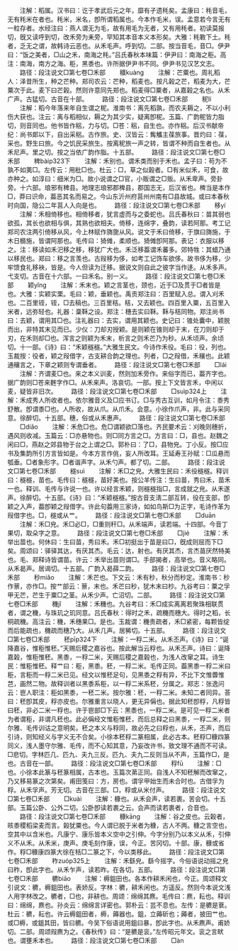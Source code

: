 <!-- { "loadSidebar": true } -->
　　注解：稻属。汉书曰：讫于孝武后元之年，靡有孑遗秏矣。孟康曰：秏音毛，无有秏米在者也。秏米，米名，卽所谓稻属也。今本作毛米，误。孟意若今言无有一粒存者。水经注曰：燕人谓无为毛，故有用毛为无者，又有用秏者。初读莫报切，旣又读呼到切，改禾旁为耒旁，罕知其本音本义本形矣。大雅：秏斁下土。秏者，乏无之谓，故韩诗云恶也。从禾毛声。呼到切。二部。按当音毛，音□。伊尹曰：“饭之美者，□山之禾，南海之秏。”吕氏春秋本味篇：伊尹曰：南海之秬。高注：南海，南方之海。秬，黑黍也。许所据伊尹书不同。伊尹书见汉艺文志。
　　路径：段注说文□第七卷□禾部
　　穬kuànɡ
　　注解：芒粟也。周礼稻人：泽昔所生，种之芒种。郑司农云：芒种，稻麦也。按凡榖之芒，稻麦为大，芒粟次于此。麦下曰芒榖。然则许意同先郑也。稻麦得□粟者，从嘉榖之名也。从禾广声。古猛切。古音在十部。
　　路径：段注说文□第七卷□禾部
　　秜lí
　　注解：稻今年落来年自生谓之秜。淮南书：离先稻孰，而农夫耨之，不以小利伤大获也。注云：离与稻相似，耨之为其少实，疑离卽秜。玉篇、广韵秜皆力脂切，则音同也。他书皆作稆，力与切。□苍：稆，自生也。亦作稆。后汉书献帝纪：尚书郞以下，自出采稆。古作旅。史、汉皆云：觜觿主葆旅事。晋灼曰：葆，采也。野生曰旅。今之饥民采旅生。按离秜旅一声之转，皆谓不种而自生者也。从禾尼声。里之切。按之当依广韵作脂。十五部。
　　路径：段注说文□第七卷□禾部
　　稗bàip323下
　　注解：禾别也。谓禾类而别于禾也。孟子曰：苟为不孰不如荑□。左传云：用秕□也。杜云：□，草之似榖者。□有米似禾，可食，故亦种之。如淳曰：细米为□。故小说谓之□官，小贩谓之□贩。从禾卑声。旁卦旁。十六部。琅邪有稗县。地理志琅邪郡椑县，郡国志无，后汉省也。椑当是本作□，莽曰识命，葢恶其名而易之。今山东沂州府莒州州南有□县故城。或曰本春秋时向国，隐公二年莒人入向是也。
　　路径：段注说文□第七卷□禾部
　　移yí
　　注解：禾相倚移也。相倚移者，犹言虚而与之委蛇也。吕氏春秋曰：苗其弱也欲孤，其长也欲相与俱，其熟也欲相夫。倚移，连绵字，叠韵，读若阿那。考工记郑司农注两引倚移从风，今上林赋作旖旎从风。说文于禾曰倚移，于旗曰旖施，于木日檹施，皆谓阿那也。毛传曰：猗傩，柔顺也。猗傩卽阿那。表记：衣服以移之。注：移读如禾汜移之移，移犹广大也。禾泛移葢谓禾蕃多。郊特牲：其蜡乃通以移民也。郑曰：移之言羡也。古叚移为侈，如考工记饰车欲侈。故书侈为移，少牢馈食礼移袂，皆是。今人但读为迁移。据说文则自此之彼字当作迻。从禾多声。弋支切。古音在十六部。一曰禾名。别一义。
　　路径：段注说文□第七卷□禾部
　　颖yǐnɡ
　　注解：禾末也。颖之言茎也，颈也，近于□及贯于□者皆是也。大雅：实颖实栗。毛曰：颖，垂颖也。禹贡郑注曰：百里赋入总。谓入刈禾也。二百里铚，铚，□去稿也。三百里秸。秸，又去颖也。四百里入粟，五百里入米者，远弥轻也。礼器：稾鞂之设。郑注：穗去实曰鞂。鞂与秸同物。郑注尚书曰：去颖，谓用其□也。注礼器曰：去实，谓用其颖也。史记曰：锥处囊中，颖脱而出，非特其末见而已。少仪：刀却刃授颖。是则颖在锥则却于末，在刀则却于刃，在禾则却□也。浑言之则颖为禾末，析言之则禾芒乃为秒。从禾顷声。余顷切。十一部。《诗》曰：“禾颖穟穟。”大雅生民文。今诗作禾役。毛曰：役，列也。玉裁按：役者，颖之叚借字，古支耕合韵之理也。列者，□之叚借，禾穰也。此颖通穰言之，下章之颖则专谓垂者。
　　路径：段注说文□第七卷□禾部
　　□lái
　　注解：齐谓麦□也。来之本义训麦，然则加禾旁作。来俗字而已，葢齐字也。据广韵则□苍来麰字作□。从禾来声。洛哀切。一部。按上下文皆言禾，中闲以麦，疑皆非旧次。
　　路径：段注说文□第七卷□禾部
　　□suìp324上
　　注解：禾成秀人所收者也。依尔雅音义及□应书订。□与秀古互训，如月令注：黍秀舒散。卽谓黍□也。人所收，故从爪。从爪禾。会意。小徐作爪声，非。此与采同意。徐醉切。十五部。穗，俗或从禾惠声。
　　路径：段注说文□第七卷□禾部
　　□diǎo
　　注解：禾危□也。危□谓颖欲□落也。齐民要术云：刈晚则穗折，遇风则收减。玉篇云：□亦悬物也。则□同方言之□。方言曰：□，县也。赵魏之闲曰□，燕赵之郊县物于台之上谓之□。郭朴曰：了□，县物皃。丁小反。按□应书及集韵所引方言皆如是。今本方言作佻，妄人所改耳。王延寿王孙赋：□瓜悬而瓠垂。□者象形字。□者谐声字。从禾勺声。都了切。二部。
　　路径：段注说文□第七卷□禾部
　　穟suì
　　注解：禾□之皃。大雅生民曰：禾役穟穟。释训曰：穟穟，苗也。毛传曰：穟穟，苗好美也。按公羊传注：生曰苗，秀曰禾，苗禾一也。释训、毛传与许说一也。许以经言禾颖，则穟穟指□，言成就之皃。从禾遂声。徐醉切。十五部。《诗》曰：“禾颖穟穟。”按古音支淸二部互转，役在支部，卽颖之入声，葢卽颖之叚借字。许此句葢用三家诗，如如鸟斯□为正字，毛诗作革为叚借字也。□，穟或从艹。
　　路径：段注说文□第七卷□禾部
　　□duān
　　注解：禾□皃。禾□必□，□重则秆□。从禾端声，读若端。十四部。今音丁果切，取朵字之意。
　　路径：段注说文□第七卷□禾部
　　□jié
　　注解：禾举出苗也。何休曰：生曰苗，秀曰禾。禾□初挺出于苗是曰□，旣成则屈而下□矣。周颂曰：驿驿其达，有厌其杰。毛云：达，射也。有厌其杰，言杰苗厌然特美也。毛、郑释诗皆谓苗。许云：禾举出苗则谓□。手部揭者，高举也。音义略同。从禾曷声。居谒切。十五部。广韵入曷薛二韵。
　　路径：段注说文□第七卷□禾部
　　秒miǎo
　　注解：禾芒也。下文云：禾有秒，秋分而秒定。淮南书：秒作蔈，亦作□。按艹部云：蔈，末也。禾芒曰秒，犹木末曰杪。九谷考曰：粟之孚甲无芒，芒生于粟□之茎。从禾少声。亡沼切。二部。
　　路径：段注说文□第七卷□禾部
　　穖jǐ
　　注解：禾穖也。九谷考曰：禾□成实离离若聚珠相联贯者，谓之穖，与珠玑之玑同意。吕氏春秋：得时之禾，疏穖而穗大。得时之稻，长秱疏穖。高注云：穖，禾穗果□。是也。玉裁谓：穖贵疏者，禾□紧密，每颗皆绽而后能疏也，穖疏而穗乃大。从禾几声。居豨切。十五部。
　　路径：段注说文□第七卷□禾部
　　秠pīp324下
　　注解：一稃二米。从禾丕声。《诗》曰：“诞降嘉谷，惟秬惟秠。”天赐后稷之嘉谷也。按此解当云稃也。从禾丕声。诗曰：诞降嘉榖，惟秬惟秠。黑黍，一稃二米，天赐后稷之嘉榖也，为浅人改窜之耳。诗生民：惟秬惟秠。释艹曰：秬，黑黍。秠，一稃二米。毛传正同。葢黑黍一稃二米曰秬，言秬而一稃二米已见。经文以惟秠足句，见黑黍之稃有异，不比下文惟虋惟芑，画然二物。故释训者以黑黍系秬，以一稃二米系秠，分属之。郑志：张逸问云：鬯人职注：秬如黑黍，一秠二米。按尔雅：秠，一稃二米。未知二者同异。荅曰：秠卽其皮，稃亦皮也。尔雅重言以晓人，更无异偁也。据此知秠卽稃，凡稃皆曰秠，非必二米一稃也。许于鬯部□下云：黑黍也，一稃二米。是可见一稃二米者为者谓秬，非谓凡秠也。此必偁经文惟秬惟秠，而后总释之曰黑黍，一稃二米，则尔雅、毛传训诂之意明矣。秠之本义与稃同，故必先之曰稃也，从禾，丕声，而后引诗，则知经义与字义无不合矣。小徐本秠稃二篆相属，此必古本。秠稃□穅四篆同义，浅人墨守尔雅、毛传，而不心知其意，乃妄改许书，致文理不通而不可读。□悲切。字林匹几、匹九、夫九三反。匹九、夫九二反则当从不声，玉篇作□，是也。古音在一部。
　　路径：段注说文□第七卷□禾部
　　稃fū
　　注解：□也。小徐本此篆与秠篆相属，古本也。玉篇次苐正同。自浅人不知秠解而改窜之，乃又移易篆之次第矣。甫田笺曰：方，房也。谓孚甲始生而未合时也。古借孚为稃。从禾孚声。芳无切。古音在三部。□，稃或从米付声。
　　路径：段注说文□第七卷□禾部
　　□kuài
　　注解：穅也。从禾会声，读若裹。苦会切。十五部。玉篇公卧、公外二切。公卧卽读若裹之云。会声而读若裹者，合音也。
　　路径：段注说文□第七卷□禾部
　　穅kānɡ
　　注解：谷之皮也。云榖者，晐黍稷稻梁麦而言。榖犹粟也。今人谓已脱于米者为穅，古人不两。穅之言空也，空其中以含米也。凡康宁、康乐皆本义空中之引伸。今字分别乃以本义从禾，引伸义不从禾。从禾米，庚声。庚毛刻作康，误，今正。苦冈切。十部。康，穅或省作。稃□穅康四篆大徐在秳□二篆之下，今以类移此。
　　路径：段注说文□第七卷□禾部
　　秨zuóp325上
　　注解：禾繇皃。繇今摇字。今俗语说动摇之皃曰秨，卽此字也。从禾乍声，读若昨。在各切。五部。
　　路径：段注说文□第七卷□禾部
　　穮biāo
　　注解：槈鉏田也。各本作耕禾闲也，今正。周颂释文引说文：穮，槈鉏田也。表娇反。字林：穮，耕禾闲也。方遥反。然则今本说文浅人用字林改之。穮者，□也，非耕也。周颂：绵绵其麃。毛传曰：麃，耘也。释训曰：绵绵，麃也。孙炎云：绵绵言详密也。郭朴云：芸不息也。左传：是穮是蔉。杜云：穮，耘也。许云槈鉏田者，槈，薅器也。鉏，立薅斫也；薅者，披田艹也。或□槈，或鉏其田，皆曰穮。今吴下俗语说用鉏曰暴，卽此字也。从禾麃声。甫娇切。二部。周颂叚麃为之。《春秋传》曰：“是穮是衮。”左传昭元年文。衮之言畎也。谓壅禾本也。
　　路径：段注说文□第七卷□禾部
　　□àn
